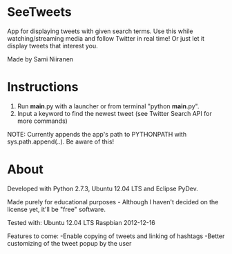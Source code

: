 SeeTweets
=========

App for displaying tweets with given search terms.
Use this while watching/streaming media and follow Twitter in real time! Or just let it display tweets that interest you.

Made by Sami Niiranen

Instructions
===

1. Run __main__.py with a launcher or from terminal "python __main__.py".
2. Input a keyword to find the newest tweet (see Twitter Search API for more commands)

NOTE: Currently appends the app's path to PYTHONPATH with sys.path.append(..). Be aware of this! 

About
===
Developed with Python 2.7.3, Ubuntu 12.04 LTS and Eclipse PyDev.

Made purely for educational purposes - Although I haven't decided on the license yet, it'll be "free" software.

Tested with:
Ubuntu 12.04 LTS
Raspbian 2012-12-16

Features to come:
-Enable copying of tweets and linking of hashtags
-Better customizing of the tweet popup by the user
